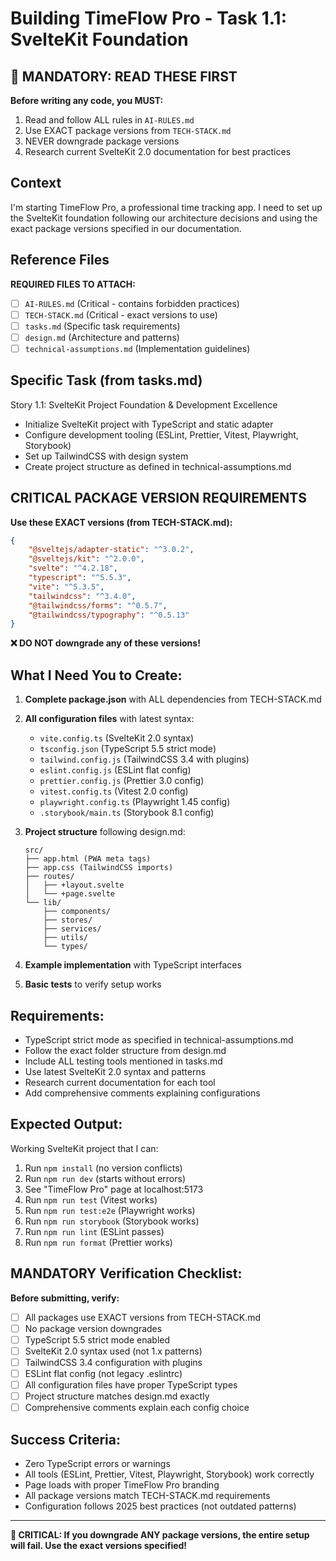 # Building TimeFlow Pro - Task 1.1: SvelteKit Foundation

## 🚨 MANDATORY: READ THESE FIRST

**Before writing any code, you MUST:**

1. Read and follow ALL rules in `AI-RULES.md`
2. Use EXACT package versions from `TECH-STACK.md`
3. NEVER downgrade package versions
4. Research current SvelteKit 2.0 documentation for best practices

## Context

I'm starting TimeFlow Pro, a professional time tracking app. I need to set up the SvelteKit foundation following our architecture decisions and using the exact package versions specified in our documentation.

## Reference Files

**REQUIRED FILES TO ATTACH:**

- [ ] `AI-RULES.md` (Critical - contains forbidden practices)
- [ ] `TECH-STACK.md` (Critical - exact versions to use)
- [ ] `tasks.md` (Specific task requirements)
- [ ] `design.md` (Architecture and patterns)
- [ ] `technical-assumptions.md` (Implementation guidelines)

## Specific Task (from tasks.md)

Story 1.1: SvelteKit Project Foundation & Development Excellence

- Initialize SvelteKit project with TypeScript and static adapter
- Configure development tooling (ESLint, Prettier, Vitest, Playwright, Storybook)
- Set up TailwindCSS with design system
- Create project structure as defined in technical-assumptions.md

## CRITICAL PACKAGE VERSION REQUIREMENTS

**Use these EXACT versions (from TECH-STACK.md):**

```json
{
	"@sveltejs/adapter-static": "^3.0.2",
	"@sveltejs/kit": "^2.0.0",
	"svelte": "^4.2.18",
	"typescript": "^5.5.3",
	"vite": "^5.3.5",
	"tailwindcss": "^3.4.0",
	"@tailwindcss/forms": "^0.5.7",
	"@tailwindcss/typography": "^0.5.13"
}
```

**❌ DO NOT downgrade any of these versions!**

## What I Need You to Create:

1. **Complete package.json** with ALL dependencies from TECH-STACK.md
2. **All configuration files** with latest syntax:
   - `vite.config.ts` (SvelteKit 2.0 syntax)
   - `tsconfig.json` (TypeScript 5.5 strict mode)
   - `tailwind.config.js` (TailwindCSS 3.4 with plugins)
   - `eslint.config.js` (ESLint flat config)
   - `prettier.config.js` (Prettier 3.0 config)
   - `vitest.config.ts` (Vitest 2.0 config)
   - `playwright.config.ts` (Playwright 1.45 config)
   - `.storybook/main.ts` (Storybook 8.1 config)

3. **Project structure** following design.md:

   ```
   src/
   ├── app.html (PWA meta tags)
   ├── app.css (TailwindCSS imports)
   ├── routes/
   │   ├── +layout.svelte
   │   └── +page.svelte
   └── lib/
       ├── components/
       ├── stores/
       ├── services/
       ├── utils/
       └── types/
   ```

4. **Example implementation** with TypeScript interfaces
5. **Basic tests** to verify setup works

## Requirements:

- TypeScript strict mode as specified in technical-assumptions.md
- Follow the exact folder structure from design.md
- Include ALL testing tools mentioned in tasks.md
- Use latest SvelteKit 2.0 syntax and patterns
- Research current documentation for each tool
- Add comprehensive comments explaining configurations

## Expected Output:

Working SvelteKit project that I can:

1. Run `npm install` (no version conflicts)
2. Run `npm run dev` (starts without errors)
3. See "TimeFlow Pro" page at localhost:5173
4. Run `npm run test` (Vitest works)
5. Run `npm run test:e2e` (Playwright works)
6. Run `npm run storybook` (Storybook works)
7. Run `npm run lint` (ESLint passes)
8. Run `npm run format` (Prettier works)

## MANDATORY Verification Checklist:

**Before submitting, verify:**

- [ ] All packages use EXACT versions from TECH-STACK.md
- [ ] No package version downgrades
- [ ] TypeScript 5.5 strict mode enabled
- [ ] SvelteKit 2.0 syntax used (not 1.x patterns)
- [ ] TailwindCSS 3.4 configuration with plugins
- [ ] ESLint flat config (not legacy .eslintrc)
- [ ] All configuration files have proper TypeScript types
- [ ] Project structure matches design.md exactly
- [ ] Comprehensive comments explain each config choice

## Success Criteria:

- Zero TypeScript errors or warnings
- All tools (ESLint, Prettier, Vitest, Playwright, Storybook) work correctly
- Page loads with proper TimeFlow Pro branding
- All package versions match TECH-STACK.md requirements
- Configuration follows 2025 best practices (not outdated patterns)

---

**🚨 CRITICAL: If you downgrade ANY package versions, the entire setup will fail. Use the exact versions specified!**
